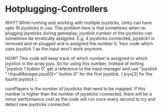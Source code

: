 # Hotplugging-Controllers


WHY?
While running and working with multiple joysticks, Unity can have upto 16 joysticks in use.
The problem here is that sometimes when re-plugging joysticks during gameplay, joystick number of the joysticks can sometimes be erratically assigned.
E.g. 4 joysticks connected, joystick1 is removed and re-plugged and is assigned the number 5.
Your code which uses joystick 1 as the input won't work anymore.



HOW?
This code will keep track of which number is assigned to which joystick in the array joys.
So for using this number, instead of writing 
"joystick 1 button 0"
get a reference to the input manager and use
"joystick "+InputManager.joys[0]+" button 0" 
for the first joystick. ( joys[3] for the fourht joystick ).

numPlayers is the number of joysticks that need to be mapped. If this number is higher than the number of joysticks connected, there will be a minor performance cost as the code will run once every second to try and detect new joysticks connected.
